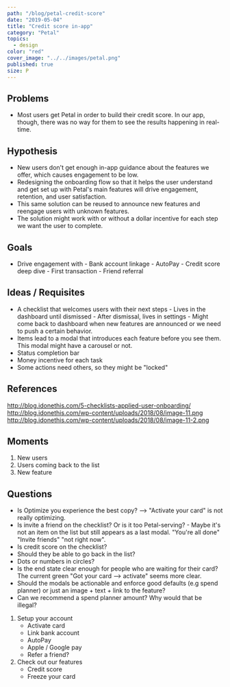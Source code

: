 ```yaml
---
path: "/blog/petal-credit-score"
date: "2019-05-04"
title: "Credit score in-app"
category: "Petal"
topics:
  - design
color: "red"
cover_image: "../../images/petal.png"
published: true
size: P
---
```


## Problems

- Most users get Petal in order to build their credit score. In our app, though, there was no way for them to see the results happening in real-time.

## Hypothesis

- New users don't get enough in-app guidance about the features we offer, which causes engagement to be low.
- Redesigning the onboarding flow so that it helps the user understand and get set up with Petal's main features will drive engagement, retention, and user satisfaction.
- This same solution can be reused to announce new features and reengage users with unknown features.
- The solution might work with or without a dollar incentive for each step we want the user to complete.

## Goals

- Drive engagement with - Bank account linkage - AutoPay - Credit score deep dive - First transaction - Friend referral

## Ideas / Requisites

- A checklist that welcomes users with their next steps - Lives in the dashboard until dismissed - After dismissal, lives in settings - Might come back to dashboard when new features are announced or we need to push a certain behavior.
- Items lead to a modal that introduces each feature before you see them. This modal might have a carousel or not.
- Status completion bar
- Money incentive for each task
- Some actions need others, so they might be "locked"

## References

http://blog.idonethis.com/5-checklists-applied-user-onboarding/
http://blog.idonethis.com/wp-content/uploads/2018/08/image-11.png
http://blog.idonethis.com/wp-content/uploads/2018/08/image-11-2.png

## Moments

1. New users
2. Users coming back to the list
3. New feature

## Questions

- Is Optimize you experience the best copy? --> "Activate your card" is not really optimizing.
- Is invite a friend on the checklist? Or is it too Petal-serving? - Maybe it's not an item on the list but still appears as a last modal. "You're all done" "Invite friends" "not right now".
- Is credit score on the checklist?
- Should they be able to go back in the list?
- Dots or numbers in circles?
- Is the end state clear enough for people who are waiting for their card? The current green "Got your card --> activate" seems more clear.
- Should the modals be actionable and enforce good defaults (e.g spend planner) or just an image + text + link to the feature?
- Can we recommend a spend planner amount? Why would that be illegal?

1. Setup your account
   - Activate card
   - Link bank account
   - AutoPay
   - Apple / Google pay
   - Refer a friend?
2. Check out our features
   - Credit score
   - Freeze your card
